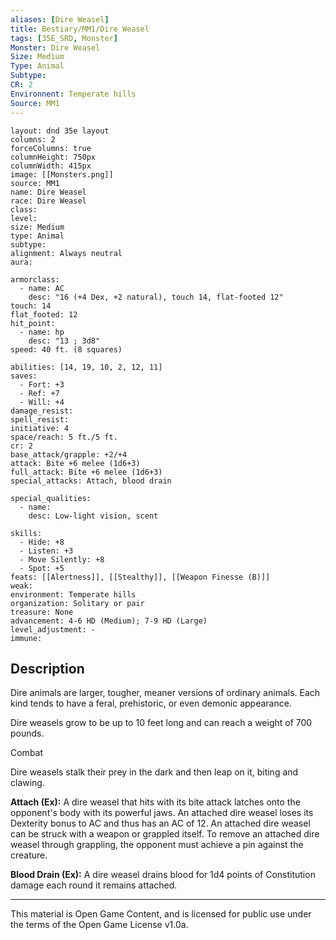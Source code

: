 ```yaml
---
aliases: [Dire Weasel]
title: Bestiary/MM1/Dire Weasel
tags: [35E_SRD, Monster]
Monster: Dire Weasel
Size: Medium
Type: Animal
Subtype: 
CR: 2
Environnent: Temperate hills
Source: MM1
---
```


```statblock
layout: dnd 35e layout
columns: 2
forceColumns: true
columnHeight: 750px
columnWidth: 415px
image: [[Monsters.png]]
source: MM1
name: Dire Weasel
race: Dire Weasel
class: 
level: 
size: Medium
type: Animal
subtype: 
alignment: Always neutral
aura: 

armorclass:
  - name: AC
    desc: "16 (+4 Dex, +2 natural), touch 14, flat-footed 12"
touch: 14
flat_footed: 12
hit_point:
  - name: hp
    desc: "13 ; 3d8"
speed: 40 ft. (8 squares)

abilities: [14, 19, 10, 2, 12, 11]
saves:
  - Fort: +3
  - Ref: +7
  - Will: +4
damage_resist: 
spell_resist: 
initiative: 4
space/reach: 5 ft./5 ft.
cr: 2
base_attack/grapple: +2/+4
attack: Bite +6 melee (1d6+3)
full_attack: Bite +6 melee (1d6+3)
special_attacks: Attach, blood drain

special_qualities:
  - name: 
    desc: Low-light vision, scent

skills:
  - Hide: +8
  - Listen: +3
  - Move Silently: +8
  - Spot: +5
feats: [[Alertness]], [[Stealthy]], [[Weapon Finesse (B)]]
weak: 
environment: Temperate hills
organization: Solitary or pair
treasure: None
advancement: 4-6 HD (Medium); 7-9 HD (Large)
level_adjustment: -
immune: 
```

## Description

<p>Dire animals are larger, tougher, meaner versions of ordinary animals. Each kind tends to have a feral, prehistoric, or even demonic appearance.</p>
<p>Dire weasels grow to be up to 10 feet long and can reach a weight of 700 pounds.</p>
<p>Combat</p>
<p>Dire weasels stalk their prey in the dark and then leap on it, biting and clawing.</p>
<p>
            <b>Attach (Ex):</b> A dire weasel that hits with its bite attack latches onto the opponent's body with its powerful jaws. An attached dire weasel loses its Dexterity bonus to AC and thus has an AC of 12. An attached dire weasel can be struck with a weapon or grappled itself. To remove an attached dire weasel through grappling, the opponent must achieve a pin against the creature.</p>
<p>
            <b>Blood Drain (Ex):</b> A dire weasel drains blood for 1d4 points of Constitution damage each round it remains attached.</p>

---

This material is Open Game Content, and is licensed for public use under
the terms of the Open Game License v1.0a.
